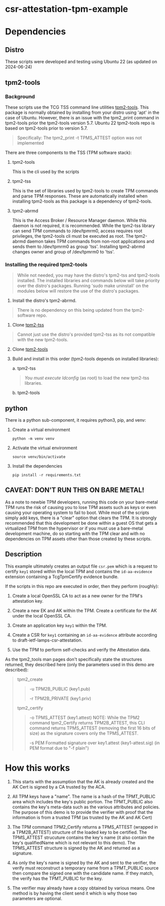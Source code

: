 csr-attestation-tpm-example
===========================

# Dependencies
## Distro
These scripts were developed and testing using Ubuntu 22 (as updated on 2024-06-24)

## tpm2-tools
### Background
These scripts use the TCG TSS command line utilities [tpm2-tools][https://github.com/tpm2-software/tpm2-tools]. This package is normally
obtained by installing from your distro using 'apt' in the case of Ubuntu. However, there is an issue with the tpm2_print command
in tpm2-tools prior the tpm2-tools version 5.7. Ubuntu 22 tpm2-tools repo is based on tpm2-tools prior to version 5.7.
> Specifically: The tpm2_print -t TPMS_ATTEST option was not implemented

There are three components to the TSS (TPM software stack):
1. tpm2-tools

    This is the cli used by the scripts
2. tpm2-tss

    This is the set of libraries used by tpm2-tools to create TPM commands and parse TPM responses. These are automatically
    installed when installing tpm2-tools as this package is a dependency of tpm2-tools.
3. tpm2-abrmd

    This is the Access Broker / Resource Manager daemon. While this daemon is not required, it is recommended. While the
    tpm2-tss library can send TPM commands to /dev/tpmrm0, access requires root privileges, the tpm2-tools cli must
    be executed as root. The tpm2-abrmd daemon takes TPM commands from non-root applications and sends them to
    /dev/tpmrm0 as group 'tss'. Installing tpm2-abrmd changes owner and group of /dev/tpmrm0 to 'tss'.
### Installing the required tpm2-tools
> While not needed, you may have the distro's tpm2-tss and tpm2-tools installed. The installed libraries and commands below
> will take priority over the distro's packages. Running 'sudo make uninstall' on the modules below will restore the use of the
> distro's packages.
1. Install the distro's tpm2-abrmd.
> There is no dependency on this being updated from the tpm2-software repo.
1. Clone [tpm2-tss](https://github.com/tpm2-software/tpm2-tss)
> Cannot just use the distro's provided tpm2-tss as its not compatible with the new tpm2-tools. 
2. Clone [tpm2-tools](https://github.com/tpm2-software/tpm2-tools)
3. Build and install in this order (tpm2-tools depends on installed libraries):

    a. tpm2-tss 
    > *You must execute ldconfig* (as root) to load the new tpm2-tss libraries.

    b. tpm2-tools

## python
There is a python sub-component, it requires python3, pip, and venv:

1. Create a virtual environment
    ```shell
    python -m venv venv
    ```
2. Activate the virtual environment
    ```shell
    source venv/bin/activate
    ```
3. Install the dependencies

    ```shell
    pip install -r requirements.txt
    ```

## CAVEAT: DON'T RUN THIS ON BARE METAL!

As a note to newbie TPM developers, running this code on your bare-metal TPM
runs the risk of causing you to lose TPM assets such as keys or even causing
your operating system to fail to boot. While most of the scripts simply add
keys, there is a "clear" option that clears the TPM. It is strongly recommended
that this development be done within a guest OS that gets a virtualized TPM from
the hypervisor or if you must use a bare-metal development machine, do so
starting with the TPM clear and with no dependencies on TPM assets other than
those created by these scripts.

## Description

This example ultimately creates an output file `csr.pem` which is a request to
certify `key1` stored within the local TPM and contains the `id-aa-evidence`
extension containing a TcgTpmCertify evidence bundle.

If the scripts in this repo are executed in order, then they perform (roughly):

1. Create a local OpenSSL CA to act as a new owner for the TPM's attestation key.

2. Create a new EK and AK within the TPM. Create a certificate for the AK under the local OpenSSL CA.

3. Create an application key `key1` within the TPM.

4. Create a CSR for `key1` containing an `id-aa-evidence` attribute according to draft-ietf-lamps-csr-attestation.

5. Use the TPM to perform self-checks and verify the Attestation data.

As the tpm2_tools man pages don't specifically state the structures returned, they
described here (only the parameters used in this demo are described):
> tpm2_create
> >-u TPM2B_PUBLIC (key1.pub)
> >
> >-r TPM2B_PRIVATE (key1.priv)
> 
> tpm2_certify
> >-o TPMS_ATTEST (key1.attest)
> > NOTE: While the TPM2 command tpm2_Certify returns TPM2B_ATTEST, this
> > CLI command returns TPMS_ATTEST (removing the first 16 bits of size) as
> > the signature covers only the TPMS_ATTEST.
> >
> >-s PEM Formatted signature over key1.attest (key1-attest.sig)
> > (in PEM format due to "-f plain")

# How this works
1. This starts with the assumption that the AK is already created and the AK Cert
is signed by a CA trusted by the ACA.

2. All TPM keys have a "name". The name is a hash of the TPMT_PUBLIC area which includes
the key's public portion. The TPMT_PUBLIC also contains the key's meta-data such as the
various attributes and policies. The purpose of this demo is to provide the verifier with
proof that the information is from a trusted TPM (as trusted by the AK and AK Cert)

3. The TPM command TPM2_Certify returns a TPMS_ATTEST (wrapped in a TPM2B_ATTEST) structure
of the loaded key to be certified. The TPMS_ATTEST strucuture contains the key's name
(it also contain the key's qualifiedName which is not relevant to this demo). The TPMS_ATTEST
structure is signed by the AK and returned as a signature.

4. As only the key's name is signed by the AK and sent to the verifier, the verify must
reconstruct a temporary name from a TPMT_PUBLIC source then compare the signed one with
the candidate name. If they match, the verify has the TPMT_PUBLIC for the key.

5. The verifier may already have a copy obtained by various means. One method is by having
the client send it which is why those two parameters are optional.



[https://github.com/tpm2-software/tpm2-tools]: https://github.com/tpm2-software/tpm2-tools